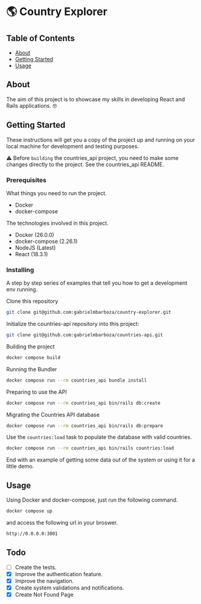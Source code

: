 # 🌎 Country Explorer

## Table of Contents

- [About](#about)
- [Getting Started](#getting_started)
- [Usage](#usage)

## About <a name = "about"></a>

The aim of this project is to showcase my skills in developing React and Rails applications. 🤓

## Getting Started <a name = "getting_started"></a>

These instructions will get you a copy of the project up and running on your local machine for development and testing purposes.

⚠️ Before `building` the countries_api project, you need to make some changes directly to the project. See the countries_api README.

### Prerequisites

What things you need to run the project.

- Docker
- docker-compose

The technologies involved in this project.

- Docker (26.0.0)
- docker-compose (2.26.1)
- NodeJS (Latest)
- React (18.3.1)

### Installing

A step by step series of examples that tell you how to get a development env running.

Clone this repository
```bash
git clone git@github.com:gabrielmbarboza/country-explorer.git
```

Initialize the countries-api repository into this project:
```bash
git clone git@github.com:gabrielmbarboza/countries-api.git
```

Building the project

```bash
docker compose build
```

Running the Bundler
```bash
docker compose run --rm countries_api bundle install
```

Preparing to use the API

```bash
docker compose run --rm countries_api bin/rails db:create
```

Migrating the Countries API database

```bash
docker compose run --rm countries_api bin/rails db:prepare
```

Use the `countries:load` task to populate the database with valid countries.
```bash
docker compose run --rm countries_api bin/rails countries:load
```

End with an example of getting some data out of the system or using it for a little demo.

## Usage <a name = "usage"></a>

Using Docker and docker-compose, just run the following command.

```bash
docker compose up
```

and access the following url in your broswer.

```bash
http://0.0.0.0:3001
```

## Todo <a name = "todo"></a>

- [ ] Create the tests.
- [x] Improve the authentication feature.
- [x] Improve the navigation.
- [x] Create system validations and notifications.
- [x] Create Not Found Page
